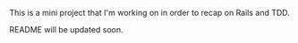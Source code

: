 This is a mini project that I'm working on in order to recap on Rails and TDD.

README will be updated soon.

